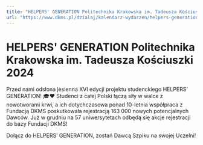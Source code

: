 ```yaml
---
title: "HELPERS' GENERATION Politechnika Krakowska im. Tadeusza Kościuszki 2024"
url: "https://www.dkms.pl/dzialaj/kalendarz-wydarzen/helpers-generation-politechnika-krakowska-im-tadeusza-kosciuszki-zima2024"
---
```


# HELPERS' GENERATION Politechnika Krakowska im. Tadeusza Kościuszki 2024

Przed nami odsłona jesienna XVI edycji projektu studenckiego HELPERS’ GENERATION! 🎓❤️ Studenci z całej Polski łączą siły w walce z nowotworami krwi, a ich dotychczasowa ponad 10\-letnia współpraca z Fundacją DKMS poskutkowała rejestracją 163 000 nowych potencjalnych Dawców. Już w grudniu na 57 uniwersytetach odbędą się akcje rejestracji do bazy Fundacji DKMS!


Dołącz do HELPERS’ GENERATION, zostań Dawcą Szpiku na swojej Uczelni!


